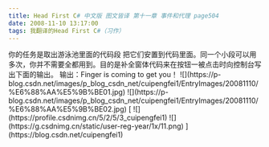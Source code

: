 ```yaml
---
title: Head First C# 中文版 图文皆译 第十一章 事件和代理 page504
date: 2008-11-10 13:17:00
tags: 我翻译的Head First C#（习作）
---
```

<?xml:namespace prefix = o ns = "urn:schemas-microsoft-com:office:office" />

你的任务是取出游泳池里面的代码段
把它们安置到代码里面。同一个小段可以用多次，你并不需要全都用到。目的是补全窗体代码来在按钮一被点击时向控制台写出下面的输出。

输出：Finger is coming to get you！

![](https://p-blog.csdn.net/images/p_blog_csdn_net/cuipengfei1/EntryImages/20081110/%E6%88%AA%E5%9B%BE01.jpg)

![](https://p-blog.csdn.net/images/p_blog_csdn_net/cuipengfei1/EntryImages/20081110/%E6%88%AA%E5%9B%BE02.jpg)



[ ![](https://profile.csdnimg.cn/5/2/5/3_cuipengfei1)
![](https://g.csdnimg.cn/static/user-reg-year/1x/11.png)
](https://blog.csdn.net/cuipengfei1)





